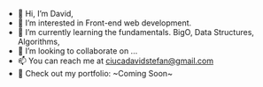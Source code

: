 - 👋 Hi, I’m David,
- 👀 I’m interested in Front-end web development.
- 🌱 I’m currently learning the fundamentals. BigO, Data Structures, Algorithms, 
- 💞️ I’m looking to collaborate on ...
- 📫 You can reach me at ciucadavidstefan@gmail.com
- 👀 Check out my portfolio: ~Coming Soon~

<!---
cdavidstefan/cdavidstefan is a ✨ special ✨ repository because its `README.md` (this file) appears on your GitHub profile.
You can click the Preview link to take a look at your changes.
--->
